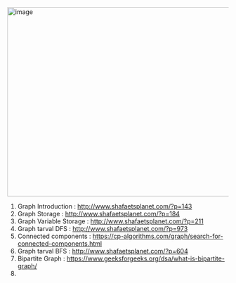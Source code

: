 <img width="1200" height="431" alt="image" src="https://github.com/user-attachments/assets/4490866d-7c7f-418f-b498-36647f15b2d3" />

1) Graph Introduction : http://www.shafaetsplanet.com/?p=143
2) Graph Storage : http://www.shafaetsplanet.com/?p=184
3) Graph Variable Storage : http://www.shafaetsplanet.com/?p=211
4) Graph tarval DFS : http://www.shafaetsplanet.com/?p=973
5) Connected components : https://cp-algorithms.com/graph/search-for-connected-components.html
6) Graph tarval BFS : http://www.shafaetsplanet.com/?p=604
7) Bipartite Graph : https://www.geeksforgeeks.org/dsa/what-is-bipartite-graph/
8) 

